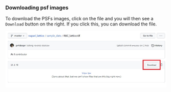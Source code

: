 ### Downloading psf images

To download the PSFs images, click on the file and you will then see a `Download` button on the right. If you click this, you can download the file. 

![Downloading files](https://github.com/BioimageAnalysisCoreWEHI/napari_lattice/blob/master/resources/misc/download_files_github.jpg)
